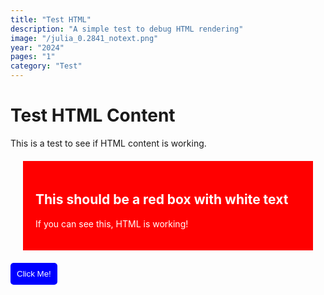 ```yaml
---
title: "Test HTML"
description: "A simple test to debug HTML rendering"
image: "/julia_0.2841_notext.png"
year: "2024"
pages: "1"
category: "Test"
---
```


# Test HTML Content

This is a test to see if HTML content is working.

<div style="background-color: red; padding: 20px; margin: 20px;">
  <h2 style="color: white;">This should be a red box with white text</h2>
  <p style="color: white;">If you can see this, HTML is working!</p>
</div>

<button onclick="alert('Hello!')" style="padding: 10px; background-color: blue; color: white; border: none; border-radius: 5px;">
  Click Me!
</button>

<script>
console.log('Test script loaded!');
</script> 